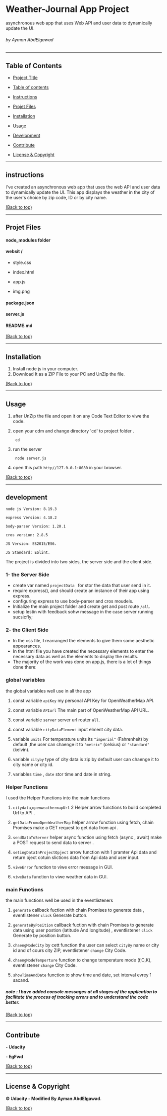 # Weather-Journal App Project

asynchronous web app that uses Web API and user data to dynamically update the UI. 

###### by Ayman AbdElgawad
---
## Table of Contents

  

- [Project Title](#Landing-Page-Project)

- [Table of contents](#table-of-contents)

- [Instructions](#instructions)

- [Projet Files](#Projet-Files)

- [Installation](#Installation)

- [Usage](#usage)

- [Development](#development)

- [Contribute](#contribute)

- [License & Copyright](#License-&-Copyright)
---
## instructions

I've created an asynchronous web app that uses the web API and user data to dynamically update the UI. 
This app displays the weather in the city of the user's choice by zip code, ID or by city name.

[(Back to top)](#table-of-contents)

---
## Projet Files

#### node_modules folder

#### websit /

- style.css

- index.html

- app.js

- img.png

####  package.json

####  server.js

####  README.md



[(Back to top)](#table-of-contents)

---
## Installation
1. Install node js in your computer.
2. Download It as a ZIP File to your PC and UnZip the file.


[(Back to top)](#table-of-contents)


---
## Usage

1. after UnZip the file and open it on any Code Text Editor to viwe the code.
2. open your cdm and change directory 'cd' to project folder .

        cd 
3. run the server
        
        node server.js
4. open this path `http//127.0.0.1:8080` in your browser.

[(Back to top)](#table-of-contents)

---
## development


````node js Version: 8.19.3````

````express Version: 4.18.2````

````body-parser Version: 1.20.1````

````cros version: 2.8.5````

````JS Version: ES2015/ES6.````


````JS Standard: ESlint.````



The project is divided into two sides, the server side and the client side.

### 1- the Server Side
- create var named ```projectData ``` for stor the data that user send in it.
- require express(), and should create an instance of their app using express.
- configuring express to use body-parser and cros moudels.
- Initialize the main project folder and create get and post route ```/all```.
- setup lestin with feedback sohw message in the case server running sucsicfly;
### 2- the Client Side
- In the css file, I rearranged the elements to give them some aesthetic appearances.
- In the html file you have created the necessary elements to enter the necessary data as well as the elements to display the results.
- The majority of the work was done on app.js, there is a lot of things done there:


### global variables
the global variables well use in all the app
1. const variable ``apiKey`` my personal API Key for OpenWeatherMap API.


2. const variable ``APIurl`` The main part of OpenWeatherMap API URL.

3. const variable ``server`` server url router ``all``.

4. const variable ``cityDataElement`` input elment city  data.

5. variable ``units``  For temperature units its ``"imperial"`` (Fahrenheit) by default ,the user can chaenge it to ``"metric"`` (celsius) or ``"standard"`` (kelvin).

6. variable ``cityby`` type of city data is zip by default user can chaenge it to city name or city id.

7. variables ``time`` , ``date`` stor time and date in string.


### Helper Functions
I used the Helper Functions into the main functions

1. ``citydata``,``openweathermapUrl`` 2 Helper arrow functions to build completed Url to API .

2. ``getDataFromoOpenWeatherMap`` helper arrow function using fetch, chain Promises  make a GET request to get data from api .

3. ``sendDataToServer`` helper async function using fetch (async , await) make a POST request to send data to server .
  
4. ``setingDataInProjectOpject`` arrow function with 1 pramter Api data and return oject  cotuin slictions data from Api data and user input.

5. ``viweError`` function to viwe error message in GUI.

6. ``viweData`` function to viwe weather data in GUI.

### main Functions 
the main functions well be used in the eventlisteners

1. ``generate`` callback  fuction with chain Promises to generate data , eventlistener  ``click`` Generate button.

2. ``generateByPosition`` callback  fuction with chain Promises to generate data using user postion (latitude And longitude) , eventlistener  ``click`` Generate by position button.

3. ``chaengModeCity`` by cett function the user can select ``cityBy`` name or city id and of cours city ZIP, eventlistener  ``change`` City Code.
 
4. ``chaengModeTemperture`` function to change temperature mode (f,C,K),   eventlistener  ``change`` City Code.

5. ``showTimeAndDate`` function to show time and date, set interval evrey 1 sacand.

##### note : I have added console messages at all stages of the application to facilitate the process of tracking errors and to understand the code better.






[(Back to top)](#table-of-contents)




---
## Contribute
**- Udacity**

  

**- EgFwd**

  


[(Back to top)](#table-of-contents)



---
## License & Copyright
  

**© Udacity - Modified By Ayman AbdElgawad.**


[(Back to top)](#table-of-contents)